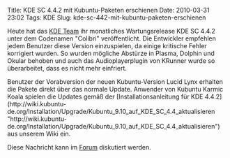 Title: KDE SC 4.4.2 mit Kubuntu-Paketen erschienen
Date: 2010-03-31 23:02
Tags: KDE
Slug: kde-sc-442-mit-kubuntu-paketen-erschienen

Heute hat das [KDE Team](http://www.kde.org "http://www.kde.org") ihr
monatliches Wartungsrelease KDE SC 4.4.2 unter dem Codenamen "Colibri"
veröffentlicht. Die Entwickler empfehlen jedem Benutzer diese Version
einzuspielen, da einige kritische Fehler korrigiert wurden. So wurden
mögliche Abstürze in Plasma, Dolphin und Okular behoben und auch das
Audioplayerplugin von KRunner wurde so überarbeitet, dass es nicht mehr
einfriert.

</p>
Benutzer der Vorabversion der neuen Kubuntu-Version Lucid Lynx erhalten
die Pakete direkt über das normale Update. Anwender von Kubuntu Karmic
Koala spielen die Updates gemäß der [Installationsanleitung für KDE
4.4.2](http://wiki.kubuntu-de.org/Installation/Upgrade/Kubuntu_9.10_auf_KDE_SC_4.4_aktualisieren "http://wiki.kubuntu-de.org/Installation/Upgrade/Kubuntu_9.10_auf_KDE_SC_4.4_aktualisieren")
aus unserem Wiki ein.

</p>
<!--break--><!--break-->

Diese Nachricht kann im
[Forum](http://forum.kubuntu-de.org/index.php?board=1.0 "http://forum.kubuntu-de.org/index.php?board=1.0")
diskutiert werden.

</p>

